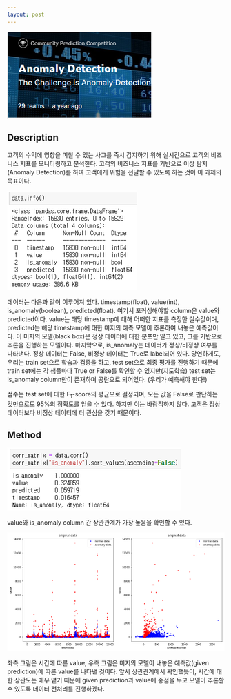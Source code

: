 ```yaml
---
layout: post
---
```

<img src="/images/fulls/02.jpg" class="fit image">  


## **Description**  


고객의 수익에 영향을 미칠 수 있는 사고를 즉시 감지하기 위해 실시간으로 고객의 비즈니스 지표를 모니터링하고 분석한다. 고객의 비즈니스 지표를 기반으로 이상 탐지(Anomaly Detection)를 하여 고객에게 위험을 전달할 수 있도록 하는 것이 이 과제의 목표이다.  


<img src="/images/fulls/data_info.jpg" class="fit image">  


데이터는 다음과 같이 이루어져 있다. timestamp(float), value(int), is_anomaly(boolean), predicted(float). 여기서 포커싱해야할 column은 value와 predicted이다. value는 해당 timestamp에 대해 어떠한 지표를 측정한 실수값이며, predicted는 해당 timestamp에 대한 미지의 예측 모델이 추론하여 내놓은 예측값이다. 이 미지의 모델(black box)은 정상 데이터에 대한 분포만 알고 있고, 그를 기반으로 추론을 진행하는 모델이다. 마지막으로, is_anomaly는 데이터가 정상/비정상 여부를 나타낸다. 정상 데이터는 False, 비정상 데이터는 True로 label되어 있다. 당연하게도, 우리는 train set으로 학습과 검증을 하고, test set으로 최종 평가를 진행하기 때문에 train set에는 각 샘플마다 True or False를 확인할 수 있지만(지도학습) test set는 is_anomaly column만이 존재하며 공란으로 되어있다. (우리가 예측해야 한다!)  


점수는 test set에 대한 F<sub>1</sub>-score의 평균으로 결정되며, 모든 값을 False로 판단하는 것만으로도 95%의 정확도를 얻을 수 있다. 하지만 이는 바람직하지 않다. 고객은 정상 데이터보다 비정상 데이터에 더 관심을 갖기 때문이다.


## **Method**  


<img src="/images/fulls/data_corr.jpg" class="fit image">  


value와 is_anomaly column 간 상관관계가 가장 높음을 확인할 수 있다.  


<img src="/images/fulls/origin_data.jpg" class="fit image">  


좌측 그림은 시간에 따른 value, 우측 그림은 미지의 모델이 내놓은 예측값(given prediction)에 따른 value를 나타낸 것이다. 앞서 상관관계에서 확인했듯이, 시간에 대한 상관도는 매우 옅기 때문에 given prediction과 value에 중점을 두고 모델이 추론할 수 있도록 데이터 전처리를 진행하겠다.  